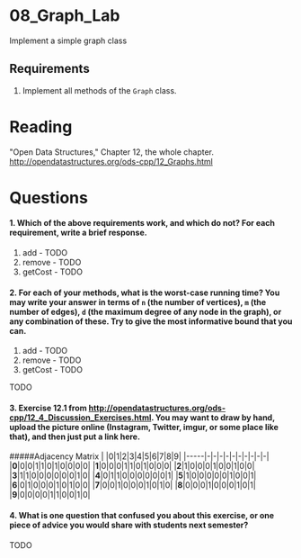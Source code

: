 08_Graph_Lab
============

Implement a simple graph class

Requirements
------------

1. Implement all methods of the `Graph` class.

Reading
=======
"Open Data Structures," Chapter 12, the whole chapter. http://opendatastructures.org/ods-cpp/12_Graphs.html

Questions
=========

#### 1. Which of the above requirements work, and which do not? For each requirement, write a brief response.

1. add - TODO
2. remove - TODO
3. getCost - TODO

#### 2. For each of your methods, what is the worst-case running time? You may write your answer in terms of `n` (the number of vertices), `m` (the number of edges), `d` (the maximum degree of any node in the graph), or any combination of these. Try to give the most informative bound that you can.

1. add - TODO
2. remove - TODO
3. getCost - TODO

TODO

#### 3. Exercise 12.1 from http://opendatastructures.org/ods-cpp/12_4_Discussion_Exercises.html. You may want to draw by hand, upload the picture online (Instagram, Twitter, imgur, or some place like that), and then just put a link here.
#####Adjacency Matrix
|     |0|1|2|3|4|5|6|7|8|9|
|-----|-|-|-|-|-|-|-|-|-|-|
|**0**|0|0|1|1|0|1|0|0|0|0| 
|**1**|0|0|0|1|1|0|1|0|0|0| 
|**2**|1|0|0|0|1|0|0|1|0|0| 
|**3**|1|1|0|0|0|0|0|0|1|0| 
|**4**|0|1|1|0|0|0|0|0|0|1| 
|**5**|1|0|0|0|0|0|1|0|0|1| 
|**6**|0|1|0|0|0|1|0|1|0|0| 
|**7**|0|0|1|0|0|0|1|0|1|0| 
|**8**|0|0|0|1|0|0|0|1|0|1| 
|**9**|0|0|0|0|1|1|0|0|1|0| 
#### 4. What is one question that confused you about this exercise, or one piece of advice you would share with students next semester?

TODO